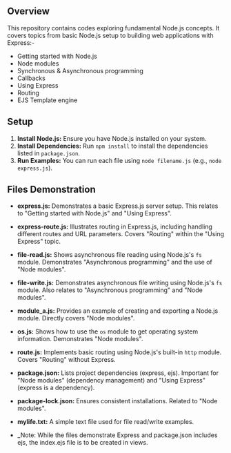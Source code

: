 ## Overview

This repository contains codes exploring fundamental Node.js concepts. It covers topics from basic Node.js setup to building web applications with Express:-
* Getting started with Node.js
* Node modules
* Synchronous & Asynchronous programming
* Callbacks
* Using Express
* Routing
* EJS Template engine

## Setup

1.  **Install Node.js:** Ensure you have Node.js installed on your system.
2.  **Install Dependencies:** Run `npm install` to install the dependencies listed in `package.json`.
3.  **Run Examples:** You can run each file using `node filename.js` (e.g., `node express.js`).

## Files Demonstration

* **express.js:** Demonstrates a basic Express.js server setup. This relates to "Getting started with Node.js" and "Using Express".
* **express-route.js:** Illustrates routing in Express.js, including handling different routes and URL parameters. Covers "Routing" within the "Using Express" topic.
* **file-read.js:** Shows asynchronous file reading using Node.js's `fs` module. Demonstrates "Asynchronous programming" and the use of "Node modules".
* **file-write.js:** Demonstrates asynchronous file writing using Node.js's `fs` module.  Also relates to "Asynchronous programming" and "Node modules".
* **module\_a.js:** Provides an example of creating and exporting a Node.js module. Directly covers "Node modules".
* **os.js:** Shows how to use the `os` module to get operating system information. Demonstrates "Node modules".
* **route.js:** Implements basic routing using Node.js's built-in `http` module. Covers "Routing" without Express.
* **package.json:** Lists project dependencies (express, ejs). Important for "Node modules" (dependency management) and "Using Express" (express is a dependency).
* **package-lock.json:** Ensures consistent installations.  Related to "Node modules".
* **mylife.txt:** A simple text file used for file read/write examples.
    
* _Note: While the files demonstrate Express and package.json includes ejs, the index.ejs file is to be created in views.
